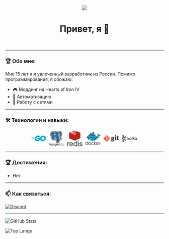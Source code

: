 <div align="center">
    <div id="header" align="center">
      <img src="https://media1.tenor.com/m/mBFE12v7hAoAAAAd/gopher-go-lang-infinite-recursion.gif" width="400"/>
    </div>
    <h1>Привет, я 👋</h1>
    <img src="https://komarev.com/ghpvc/?username=gurhz&style=flat-square&color=blue" alt=""/>
</div>

---

### 🏆 Обо мне:
Мне 15 лет и я увлеченный разработчик из России. Помимо программирования, я обожаю:

- 🎮 Моддинг на Hearts of Iron IV
- 🤖 Автоматизацию
- 🔗 Работу с сетями

---

### 🛠️ Технологии и навыки:
            
<div align="center">
    <img src="https://raw.githubusercontent.com/devicons/devicon/ca28c779441053191ff11710fe24a9e6c23690d6/icons/go/go-original-wordmark.svg" width="50" height="50"/>&nbsp;
    <img src="https://raw.githubusercontent.com/devicons/devicon/ca28c779441053191ff11710fe24a9e6c23690d6/icons/postgresql/postgresql-original-wordmark.svg" width="50" height="50"/>&nbsp;
    <img src="https://raw.githubusercontent.com/devicons/devicon/ca28c779441053191ff11710fe24a9e6c23690d6/icons/redis/redis-original-wordmark.svg" width="50" height="50"/>&nbsp;
    <img src="https://raw.githubusercontent.com/devicons/devicon/ca28c779441053191ff11710fe24a9e6c23690d6/icons/docker/docker-original-wordmark.svg" width="50" height="50"/>&nbsp;
    <img src="https://raw.githubusercontent.com/devicons/devicon/ca28c779441053191ff11710fe24a9e6c23690d6/icons/git/git-original-wordmark.svg" width="50" height="50"/>&nbsp;
    <img src="https://raw.githubusercontent.com/devicons/devicon/ca28c779441053191ff11710fe24a9e6c23690d6/icons/apachekafka/apachekafka-original-wordmark.svg" width="50" height="50"/>&nbsp;
</div>

---

### 🏆 Достижения:
- Нет

---

### 📫 Как связаться:
[![Discord](https://img.shields.io/badge/-Discord-5865F2?style=flat&logo=Discord&logoColor=white)](https://discord.com/users/gurhz)

---

![GitHub Stats](https://github-readme-stats.vercel.app/api?username=gurhz&show_icons=true&theme=radical)

![Top Langs](https://github-readme-stats.vercel.app/api/top-langs/?username=gurhz&layout=compact&theme=vision-friendly-dark)
